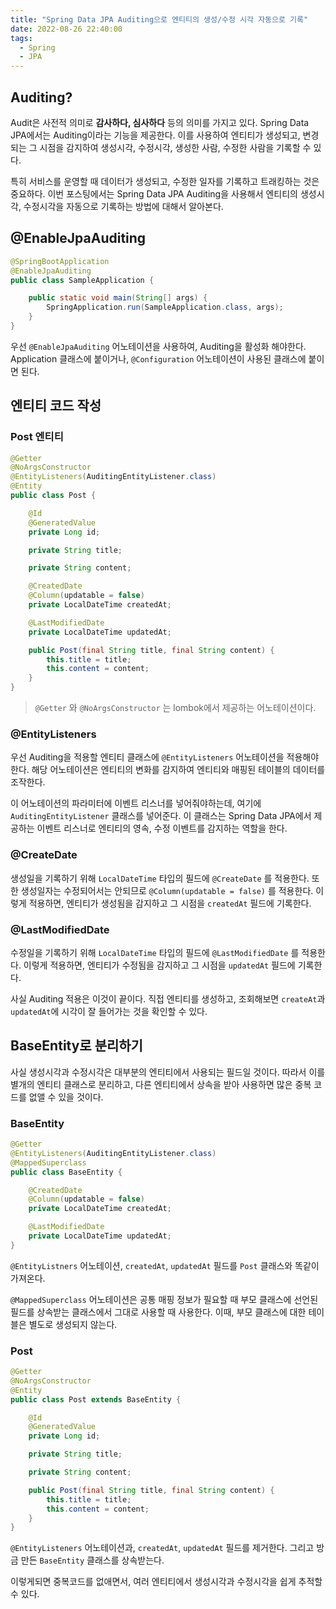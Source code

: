 ```yaml
---
title: "Spring Data JPA Auditing으로 엔티티의 생성/수정 시각 자동으로 기록"
date: 2022-08-26 22:40:00
tags:
  - Spring
  - JPA
---
```


## Auditing?

Audit은 사전적 의미로 **감사하다, 심사하다** 등의 의미를 가지고 있다. Spring Data JPA에서는 Auditing이라는 기능을 제공한다. 이를 사용하여 엔티티가 생성되고, 변경되는 그 시점을 감지하여 생성시각, 수정시각, 생성한 사람, 수정한 사람을 기록할 수 있다.

특히 서비스를 운영할 때 데이터가 생성되고, 수정한 일자를 기록하고 트래킹하는 것은 중요하다. 이번 포스팅에서는 Spring Data JPA Auditing을 사용해서 엔티티의 생성시각, 수정시각을 자동으로 기록하는 방법에 대해서 알아본다.

## @EnableJpaAuditing

```java
@SpringBootApplication
@EnableJpaAuditing
public class SampleApplication {

    public static void main(String[] args) {
        SpringApplication.run(SampleApplication.class, args);
    }
}
```

우선 `@EnableJpaAuditing` 어노테이션을 사용하여, Auditing을 활성화 해야한다. Application 클래스에 붙이거나, `@Configuration` 어노테이션이 사용된 클래스에 붙이면 된다.

## 엔티티 코드 작성

### Post 엔티티

```java
@Getter
@NoArgsConstructor
@EntityListeners(AuditingEntityListener.class)
@Entity
public class Post {

    @Id
    @GeneratedValue
    private Long id;

    private String title;

    private String content;

    @CreatedDate
    @Column(updatable = false)
    private LocalDateTime createdAt;

    @LastModifiedDate
    private LocalDateTime updatedAt;

    public Post(final String title, final String content) {
        this.title = title;
        this.content = content;
    }
}
```

> `@Getter` 와 `@NoArgsConstructor` 는 lombok에서 제공하는 어노테이션이다.

### @EntityListeners

우선 Auditing을 적용할 엔티티 클래스에 `@EntityListeners` 어노테이션을 적용해야한다. 해당 어노테이션은 엔티티의 변화를 감지하여 엔티티와 매핑된 테이블의 데이터를 조작한다.

이 어노테이션의 파라미터에 이벤트 리스너를 넣어줘야하는데, 여기에 `AuditingEntityListener` 클래스를 넣어준다. 이 클래스는 Spring Data JPA에서 제공하는 이벤트 리스너로 엔티티의 영속, 수정 이벤트를 감지하는 역할을 한다.

### @CreateDate

생성일을 기록하기 위해 `LocalDateTime` 타입의 필드에 `@CreateDate` 를 적용한다. 또한 생성일자는 수정되어서는 안되므로 `@Column(updatable = false)` 를 적용한다. 이렇게 적용하면, 엔티티가 생성됨을 감지하고 그 시점을 `createdAt` 필드에 기록한다.

### @LastModifiedDate

수정일을 기록하기 위해 `LocalDateTime` 타입의 필드에 `@LastModifiedDate` 를 적용한다. 이렇게 적용하면, 엔티티가 수정됨을 감지하고 그 시점을 `updatedAt` 필드에 기록한다.

사실 Auditing 적용은 이것이 끝이다. 직접 엔티티를 생성하고, 조회해보면 `createAt`과 `updatedAt`에 시각이 잘 들어가는 것을 확인할 수 있다.

## BaseEntity로 분리하기

사실 생성시각과 수정시각은 대부분의 엔티티에서 사용되는 필드일 것이다. 따라서 이를 별개의 엔티티 클래스로 분리하고, 다른 엔티티에서 상속을 받아 사용하면 많은 중복 코드를 없앨 수 있을 것이다.

### BaseEntity

```java
@Getter
@EntityListeners(AuditingEntityListener.class)
@MappedSuperclass
public class BaseEntity {

    @CreatedDate
    @Column(updatable = false)
    private LocalDateTime createdAt;

    @LastModifiedDate
    private LocalDateTime updatedAt;
}
```

`@EntityListners` 어노테이션, `createdAt`, `updatedAt` 필드를 `Post` 클래스와 똑같이 가져온다.

`@MappedSuperclass` 어노테이션은 공통 매핑 정보가 필요할 때 부모 클래스에 선언된 필드를 상속받는 클래스에서 그대로 사용할 때 사용한다. 이때, 부모 클래스에 대한 테이블은 별도로 생성되지 않는다.

### Post

```java
@Getter
@NoArgsConstructor
@Entity
public class Post extends BaseEntity {

    @Id
    @GeneratedValue
    private Long id;

    private String title;

    private String content;

    public Post(final String title, final String content) {
        this.title = title;
        this.content = content;
    }
}
```

`@EntityListeners` 어노테이션과, `createdAt`, `updatedAt` 필드를 제거한다. 그리고 방금 만든 `BaseEntity` 클래스를 상속받는다.

이렇게되면 중복코드를 없애면서, 여러 엔티티에서 생성시각과 수정시각을 쉽게 추적할 수 있다.
